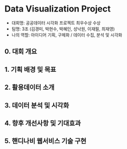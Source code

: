 # Data Visualization Project
- 대회명: 공공데이터 시각화 프로젝트 최우수상 수상
- 팀명: 3조 (김경미, 박현수, 박혜인, 성낙원, 이재필, 최재영)
- 나의 역할: 아이디어 기획, 구체화 / 데이터 수집, 분석 및 시각화

## 0. 대회 개요

## 1. 기획 배경 및 목표

## 2. 활용데이터 소개

## 3. 데이터 분석 및 시각화

## 4. 향후 개선사항 및 기대효과

## 5. 핸디나비 웹서비스 기술 구현

